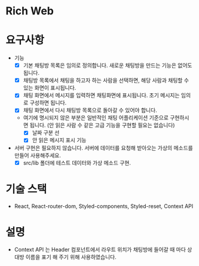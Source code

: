 # Rich Web

# 요구사항
* 기능
    * [X] 기본 채팅방 목록은 임의로 정의합니다. 새로운 채팅방을 만드는 기능은 없어도 됩니다.
    * [X] 채팅방 목록에서 채팅을 하고자 하는 사람을 선택하면, 해당 사람과 채팅할 수 있는 화면이 표시됩니다.
    * [X] 채팅 화면에서 메시지를 입력하면 채팅화면에 표시됩니다. 초기 메시지는 임의로 구성하면 됩니다.
    * [X] 채팅 화면에서 다시 채팅방 목록으로 돌아갈 수 있어야 합니다.
    * 여기에 명시되지 않은 부분은 일반적인 채팅 어플리케이션 기준으로 구현하시면 됩니다. (안 읽은 사람 수 같은 고급 기능을 구현할 필요는 없습니다)
        * [X] 날짜 구분 선
        * [X] 안 읽은 메시지 표시 기능 
* 서버 구현은 필요하지 않습니다. 서버에 데이터를 요청해 받아오는 가상의 메소드를 만들어 사용해주세요.
    * [X] src/lib 폴더에 테스트 데이터와 가상 메소드 구현.

# 기술 스택
* React, React-router-dom, Styled-components, Styled-reset, Context API

# 설명
* Context API 는 Header 컴포넌트에서 라우트 위치가 채팅방에 들어갈 때 마다 상대방 이름을 표기 해 주기 위해 사용하였습니다.
